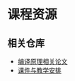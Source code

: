 # 课程资源

## 相关仓库

- [编译原理相关论文](https://github.com/courses-at-nju-by-hfwei/compilers-papers-we-love)
- [课件与教学安排](https://github.com/courses-at-nju-by-hfwei/compilers-lectures/tree/master/2022)